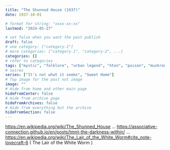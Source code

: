 ```yaml
---
title: "The Shunned House (1937)"
date: 1937-10-01

# format for string: "xxxx-xx-xx"
lastmod: "2024-05-27"

# set false when you want the post publish
draft: false
# one category: ["category-1"]
# more categories: ["category-1", "category-2", ...]
categories: []
# refer to categories
tags: ["mystic", "folklore", "urban legend", "hton", "poison", "mushrooms", "madness", "houses", "lovecraft"]
# seires
series: ["It's not what it seems", "Sweet Home"]
# Top image for the post not image
image: ""
# Hide from home and other main page
hideFromCenter: false
# Hide from archive page
hideFromArchives: false
# Hide from everything but the archive
hideFromSection: false
---
```

https://en.wikipedia.org/wiki/The_Shunned_House
...
https://associative-connection.github.io/en/posts/tmnt-the-darkness-within/
...
https://en.wikipedia.org/wiki/The_Lair_of_the_White_Worm#cite_note-lovecraft-6 ( The Lair of the White Worm )
<!--more-->